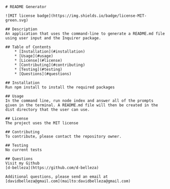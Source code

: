 
    # README Generator

    ![MIT license badge](https://img.shields.io/badge/license-MIT-green.svg)

    ## Description
    An application that uses the command-line to generate a README.md file using user input and the Inquirer package.

    ## Table of Contents
        * [Installation](#installation)
        * [Usage](#usage)
        * [License](#license)
        * [Contributing](#contributing)
        * [Testing](#testing)
        * [Questions](#questions)
        
    ## Installation
    Run npm install to install the required packages

    ## Usage
    In the command line, run node index and answer all of the prompts given in the terminal. A README.md file will then be created in the dist directory that the user can use.

    ## License
    The project uses the MIT license

    ## Contributing
    To contribute, please contact the repository owner.

    ## Testing
    No current tests

    ## Questions
    Visit my Github
    [d-belleza](https://github.com/d-belleza)

    Additional questions, please send an email at
    [davidbelleza@gmail.com](mailto:davidbelleza@gmail.com)
    